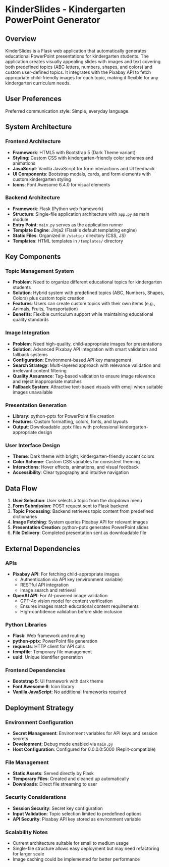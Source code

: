 # KinderSlides - Kindergarten PowerPoint Generator

## Overview

KinderSlides is a Flask web application that automatically generates educational PowerPoint presentations for kindergarten students. The application creates visually appealing slides with images and text covering both predefined topics (ABC letters, numbers, shapes, and colors) and custom user-defined topics. It integrates with the Pixabay API to fetch appropriate child-friendly images for each topic, making it flexible for any kindergarten curriculum needs.

## User Preferences

Preferred communication style: Simple, everyday language.

## System Architecture

### Frontend Architecture
- **Framework**: HTML5 with Bootstrap 5 (Dark Theme variant)
- **Styling**: Custom CSS with kindergarten-friendly color schemes and animations
- **JavaScript**: Vanilla JavaScript for form interactions and UI feedback
- **UI Components**: Bootstrap modals, cards, and form elements with custom kindergarten styling
- **Icons**: Font Awesome 6.4.0 for visual elements

### Backend Architecture
- **Framework**: Flask (Python web framework)
- **Structure**: Single-file application architecture with `app.py` as main module
- **Entry Point**: `main.py` serves as the application runner
- **Template Engine**: Jinja2 (Flask's default templating engine)
- **Static Files**: Organized in `/static/` directory (CSS, JS)
- **Templates**: HTML templates in `/templates/` directory

## Key Components

### Topic Management System
- **Problem**: Need to organize different educational topics for kindergarten students
- **Solution**: Hybrid system with predefined topics (ABC, Numbers, Shapes, Colors) plus custom topic creation
- **Features**: Users can create custom topics with their own items (e.g., Animals, Fruits, Transportation)
- **Benefits**: Flexible curriculum support while maintaining educational quality standards

### Image Integration
- **Problem**: Need high-quality, child-appropriate images for presentations
- **Solution**: Advanced Pixabay API integration with smart validation and fallback systems
- **Configuration**: Environment-based API key management
- **Search Strategy**: Multi-layered approach with relevance validation and irrelevant content filtering
- **Quality Assurance**: Tag-based validation to ensure image relevance and reject inappropriate matches
- **Fallback System**: Attractive text-based visuals with emoji when suitable images unavailable

### Presentation Generation
- **Library**: python-pptx for PowerPoint file creation
- **Features**: Custom formatting, colors, fonts, and layouts
- **Output**: Downloadable .pptx files with professional kindergarten-appropriate design

### User Interface Design
- **Theme**: Dark theme with bright, kindergarten-friendly accent colors
- **Color Scheme**: Custom CSS variables for consistent theming
- **Interactions**: Hover effects, animations, and visual feedback
- **Accessibility**: Clear typography and intuitive navigation

## Data Flow

1. **User Selection**: User selects a topic from the dropdown menu
2. **Form Submission**: POST request sent to Flask backend
3. **Topic Processing**: Backend retrieves topic content from predefined dictionaries
4. **Image Fetching**: System queries Pixabay API for relevant images
5. **Presentation Creation**: python-pptx generates PowerPoint slides
6. **File Delivery**: Completed presentation sent as downloadable file

## External Dependencies

### APIs
- **Pixabay API**: For fetching child-appropriate images
  - Authentication via API key (environment variable)
  - RESTful API integration
  - Image search and retrieval
- **OpenAI API**: For AI-powered image validation
  - GPT-4o vision model for content verification
  - Ensures images match educational content requirements
  - High-confidence validation before slide inclusion

### Python Libraries
- **Flask**: Web framework and routing
- **python-pptx**: PowerPoint file generation
- **requests**: HTTP client for API calls
- **tempfile**: Temporary file management
- **uuid**: Unique identifier generation

### Frontend Dependencies
- **Bootstrap 5**: UI framework with dark theme
- **Font Awesome 6**: Icon library
- **Vanilla JavaScript**: No additional frameworks required

## Deployment Strategy

### Environment Configuration
- **Secret Management**: Environment variables for API keys and session secrets
- **Development**: Debug mode enabled via `main.py`
- **Host Configuration**: Configured for 0.0.0.0:5000 (Replit-compatible)

### File Management
- **Static Assets**: Served directly by Flask
- **Temporary Files**: Created and cleaned up automatically
- **Downloads**: Direct file streaming to user

### Security Considerations
- **Session Security**: Secret key configuration
- **Input Validation**: Topic selection limited to predefined options
- **API Security**: Pixabay API key stored as environment variable

### Scalability Notes
- Current architecture suitable for small to medium usage
- Single-file structure allows easy deployment but may need refactoring for larger scale
- Image caching could be implemented for better performance